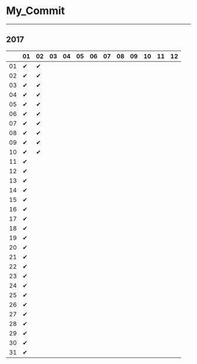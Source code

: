 # My_Commit

---

## 2017

|  |01|02|03|04|05|06|07|08|09|10|11|12|
|----|----|----|----|----|----|----|----|----|----|----|----|----|
|01|✔ |✔ |  |  |  |  |  |  |  |  |  |  |
|02|✔ |✔ |  |  |  |  |  |  |  |  |  |  |
|03|✔ |✔ |  |  |  |  |  |  |  |  |  |  |
|04|✔ |✔ |  |  |  |  |  |  |  |  |  |  |
|05|✔ |✔ |  |  |  |  |  |  |  |  |  |  |
|06|✔ |✔ |  |  |  |  |  |  |  |  |  |  |
|07|✔ |✔ |  |  |  |  |  |  |  |  |  |  |
|08|✔ |✔ |  |  |  |  |  |  |  |  |  |  |
|09|✔ |✔ |  |  |  |  |  |  |  |  |  |  |
|10|✔ |✔ |  |  |  |  |  |  |  |  |  |  |
|11|✔ |  |  |  |  |  |  |  |  |  |  |  |
|12|✔ |  |  |  |  |  |  |  |  |  |  |  |
|13|✔ |  |  |  |  |  |  |  |  |  |  |  |
|14|✔ |  |  |  |  |  |  |  |  |  |  |  |
|15|✔ |  |  |  |  |  |  |  |  |  |  |  |
|16|✔ |  |  |  |  |  |  |  |  |  |  |  |
|17|✔ |  |  |  |  |  |  |  |  |  |  |  |
|18|✔ |  |  |  |  |  |  |  |  |  |  |  |
|19|✔ |  |  |  |  |  |  |  |  |  |  |  |
|20|✔ |  |  |  |  |  |  |  |  |  |  |  |
|21|✔ |  |  |  |  |  |  |  |  |  |  |  |
|22|✔ |  |  |  |  |  |  |  |  |  |  |  |
|23|✔ |  |  |  |  |  |  |  |  |  |  |  |
|24|✔ |  |  |  |  |  |  |  |  |  |  |  |
|25|✔ |  |  |  |  |  |  |  |  |  |  |  |
|26|✔ |  |  |  |  |  |  |  |  |  |  |  |
|27|✔ |  |  |  |  |  |  |  |  |  |  |  |
|28|✔ |  |  |  |  |  |  |  |  |  |  |  |
|29|✔ |  |  |  |  |  |  |  |  |  |  |  |
|30|✔ |  |  |  |  |  |  |  |  |  |  |  |
|31|✔ |  |  |  |  |  |  |  |  |  |  |  |
